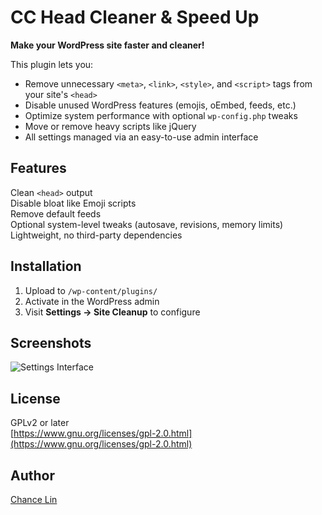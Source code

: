 # CC Head Cleaner & Speed Up

**Make your WordPress site faster and cleaner!**

This plugin lets you:

- Remove unnecessary `<meta>`, `<link>`, `<style>`, and `<script>` tags from your site's `<head>`
- Disable unused WordPress features (emojis, oEmbed, feeds, etc.)
- Optimize system performance with optional `wp-config.php` tweaks
- Move or remove heavy scripts like jQuery
- All settings managed via an easy-to-use admin interface

## Features

Clean `<head>` output  
Disable bloat like Emoji scripts  
Remove default feeds  
Optional system-level tweaks (autosave, revisions, memory limits)  
Lightweight, no third-party dependencies  

## Installation

1. Upload to `/wp-content/plugins/`
2. Activate in the WordPress admin
3. Visit **Settings → Site Cleanup** to configure

## Screenshots

![Settings Interface](https://your-site.com/screenshot.png)

## License

GPLv2 or later  
[https://www.gnu.org/licenses/gpl-2.0.html](https://www.gnu.org/licenses/gpl-2.0.html)

## Author

[Chance Lin](https://github.com/cclintw)